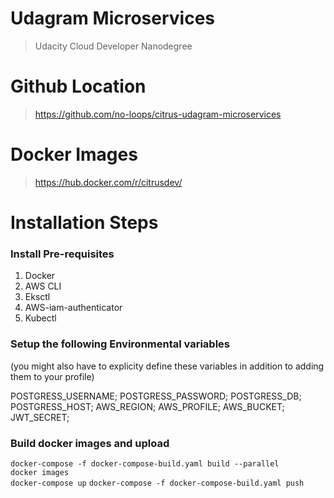 # Udagram Microservices
> Udacity Cloud Developer Nanodegree

# Github Location
> https://github.com/no-loops/citrus-udagram-microservices

# Docker Images
> https://hub.docker.com/r/citrusdev/

# Installation Steps
### Install Pre-requisites
1. Docker 
2. AWS CLI
3. Eksctl
4. AWS-iam-authenticator
5. Kubectl

### Setup the following Environmental variables 
(you might also have to explicity define these variables in addition to adding them to your profile)

POSTGRESS_USERNAME;
POSTGRESS_PASSWORD;
POSTGRESS_DB;
POSTGRESS_HOST;
AWS_REGION;
AWS_PROFILE;
AWS_BUCKET;
JWT_SECRET;

### Build docker images and upload
`docker-compose -f docker-compose-build.yaml build --parallel`  
`docker images`  
`docker-compose up`
`docker-compose -f docker-compose-build.yaml push`


